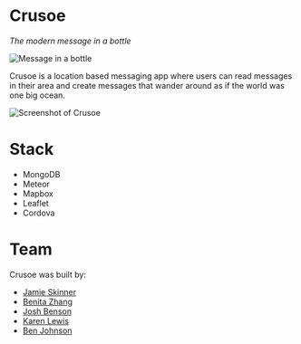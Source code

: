# Crusoe
*The modern message in a bottle*

![Message in a bottle](http://img3.goodfon.su/original/1440x900/4/db/nastroeniya-butylka-pismo.jpg)

Crusoe is a location based messaging app where users can read messages in their area and create messages that wander around as if the world was one big ocean.

![Screenshot of Crusoe](https://gist.github.com/bjmfactory/c39189a07dd31b9b4092#file-crusoe-screen-png)

# Stack
* MongoDB
* Meteor
* Mapbox
* Leaflet
* Cordova

# Team
Crusoe was built by:
* [Jamie Skinner]
* [Benita Zhang]
* [Josh Benson]
* [Karen Lewis]
* [Ben Johnson]

[Jamie Skinner]: https://github.com/ninth-mind
[Benita Zhang]: https://github.com/benibear
[Josh Benson]: https://github.com/joshuabenson
[Karen Lewis]: https://github.com/karmakettle
[Ben Johnson]: https://github.com/bjmfactory

